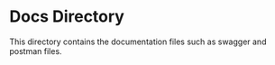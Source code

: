 # Docs Directory

This directory contains the documentation files such as swagger and postman files.
